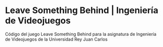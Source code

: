 # Leave Something Behind | Ingeniería de Videojuegos
Código del juego Leave Something Behind para la asignatura de Ingeniería de Videojuegos de la Universidad Rey Juan Carlos
